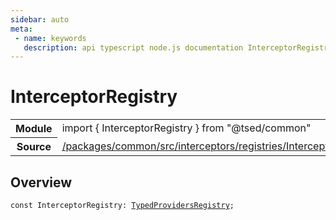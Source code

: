 ```yaml
---
sidebar: auto
meta:
 - name: keywords
   description: api typescript node.js documentation InterceptorRegistry const
---
```

# InterceptorRegistry <Badge text="Constant" type="const"/>
<!-- Summary -->
<section class="symbol-info"><table class="is-full-width"><tbody><tr><th>Module</th><td><div class="lang-typescript"><span class="token keyword">import</span> { InterceptorRegistry }&nbsp;<span class="token keyword">from</span>&nbsp;<span class="token string">"@tsed/common"</span></div></td></tr><tr><th>Source</th><td><a href="https://github.com/Romakita/ts-express-decorators/blob/v4.33.0/packages/common/src/interceptors/registries/InterceptorRegistries.ts#L0-L0">/packages/common/src/interceptors/registries/InterceptorRegistries.ts</a></td></tr></tbody></table></section>

<!-- Overview -->
## Overview


<pre><code class="typescript-lang "><span class="token keyword">const</span> InterceptorRegistry<span class="token punctuation">:</span> <a href="/api/di/interfaces/TypedProvidersRegistry.html"><span class="token">TypedProvidersRegistry</span></a><span class="token punctuation">;</span></code></pre>